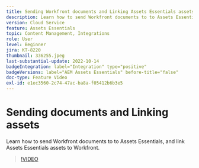 ```yaml
---
title: Sending Workfront documents and Linking Assets Essentials assets
description: Learn how to send Workfront documents to to Assets Essentials, and link Assets Essentials assets to Workfront.
version: Cloud Service
feature: Assets Essentials
topic: Content Management, Integrations
role: User
level: Beginner
jira: KT-8220
thumbnail: 336255.jpeg
last-substantial-update: 2022-10-14
badgeIntegration: label="Integration" type="positive"
badgeVersions: label="AEM Assets Essentials" before-title="false"
doc-type: Feature Video
exl-id: e1ec3560-2c74-47ac-ba8a-f05412b6b3e5
---
```

# Sending documents and Linking assets

Learn how to send Workfront documents to to Assets Essentials, and link Assets Essentials assets to Workfront.

>[!VIDEO](https://video.tv.adobe.com/v/336255?quality=12&learn=on)
